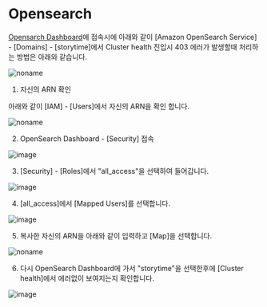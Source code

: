 # Opensearch

[Opensarch Dashboard](https://ap-northeast-2.console.aws.amazon.com/esv3/home?region=ap-northeast-2#opensearch/dashboard)에 접속시에 
아래와 같이 [Amazon OpenSearch Service] - [Domains] - [storytime]에서 Cluster health 진입시 403 에러가 발생할때 처리하는 방법은 아래와 같습니다. 

![noname](https://user-images.githubusercontent.com/52392004/157371708-670d8261-4992-49c4-8605-dd217adfb089.png)


1) 자신의 ARN 확인 

아래와 같이 [IAM] - [Users]에서 자신의 ARN을 확인 합니다. 

![noname](https://user-images.githubusercontent.com/52392004/157371231-db5452fe-f6b4-43d5-88ba-2f40a112068c.png)


2) OpenSearch Dashboard - [Security] 접속 

![image](https://user-images.githubusercontent.com/52392004/157371786-a9077953-29f1-4db7-83a1-a5a30a036ab5.png)

3) [Security] - [Roles]에서 "all_access"을 선택하여 들어갑니다. 

![image](https://user-images.githubusercontent.com/52392004/157371978-11a42f30-34da-4480-a780-951b1a50bdd5.png)

4) [all_access]에서 [Mapped Users]를 선택합니다. 

![image](https://user-images.githubusercontent.com/52392004/157372094-ac9ad42c-face-4be3-9468-2aec622d8b72.png)

5) 복사한 자신의 ARN을 아래와 같이 입력하고 [Map]을 선택합니다. 

![noname](https://user-images.githubusercontent.com/52392004/157372566-7526f11b-5564-471b-a2da-a21cf30371ee.png)


6) 다시 OpenSearch Dashboard에 가서 "storytime"을 선택한후에 [Cluster health]에서 에러없이 보여지는지 확인합니다. 

![image](https://user-images.githubusercontent.com/52392004/157372335-77cccb39-edda-4e5e-b16d-a2421dfbe89d.png)


